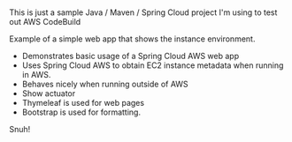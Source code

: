 # 
This is just a sample Java / Maven / Spring Cloud project I'm using to test out AWS CodeBuild                   
    
Example of a simple web app that shows the instance environment.         
- Demonstrates basic usage of a Spring Cloud AWS web app       
- Uses Spring Cloud AWS to obtain EC2 instance metadata when running in AWS.              
- Behaves nicely when running outside of AWS    
- Show actuator          
- Thymeleaf is used for web pages      
- Bootstrap is used for formatting.    
   
Snuh! 
       
 
